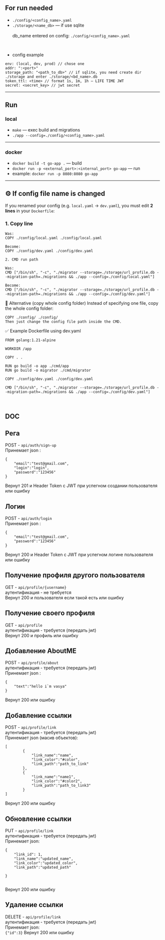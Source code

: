 ## For run needed
- ```./config/<config_name>.yaml```
- ```./storage/<name_db>``` — if use sqlite  
<br> db_name entered on config: ```./config/<config_name>.yaml```  
<br>

- config example  
```
env: (local, dev, prod) // chose one
addr: ":<port>"
storage_path: "<path_to_db>" // if sqlite, you need create dir ./storage and enter ./storage/<bd_name>.db
token_ttl: <time> // format 1s, 1m, 1h — LIFE TIME JWT
secret: <secret_key> // jwt secret
 ```

---

## Run

### local
- ```make``` — exec build and migrations  
- ```./app --config=./config/<config_name>.yaml```

---

### docker
- ```docker build -t go-app .``` — build  
- ```docker run -p <external_port>:<internal_port> go-app``` — run  
- example: ```docker run -p 8080:8080 go-app```

---

## ⚙️ If config file name is changed

If you renamed your config (e.g. `local.yaml` → `dev.yaml`), you must edit **2 lines** in your `Dockerfile`:

### 1. Copy line
```
Was:
COPY ./config/local.yaml ./config/local.yaml

Become:
COPY ./config/dev.yaml ./config/dev.yaml

2. CMD run path

Was:
CMD ["/bin/sh", "-c", "./migrator --storage=./storage/url_profile.db --migration-path=./migrations && ./app --config=./config/local.yaml"]

Become:
CMD ["/bin/sh", "-c", "./migrator --storage=./storage/url_profile.db --migration-path=./migrations && ./app --config=./config/dev.yaml"]
```
🔁 Alternative (copy whole config folder)
Instead of specifying one file, copy the whole config folder:
```
COPY ./config/ ./config/
Then just change the config file path inside the CMD.
```
✅ Example Dockerfile using dev.yaml
```
FROM golang:1.21-alpine

WORKDIR /app

COPY . .

RUN go build -o app ./cmd/app
RUN go build -o migrator ./cmd/migrator

COPY ./config/dev.yaml ./config/dev.yaml

CMD ["/bin/sh", "-c", "./migrator --storage=./storage/url_profile.db --migration-path=./migrations && ./app --config=./config/dev.yaml"]
```
<br>


## DOC
## Рега
POST - ``` api/auth/sign-up ``` <br>
Принемает json : <br>
```
{
    "email":"test@gmail.com",
    "login":"login",
    "password":"123456"
}

```

Вернут 201 и Header Token с JWT при успегном создании пользователя или ошибку <br>

## Логин
POST - ``` api/auth/login ``` <br>
Принемает json : <br>
```
{
    "email":"test@gmail.com",
    "password":"123456"
}

```

Вернут 200 и Header Token с JWT при успегном логине пользователя или ошибку <br>

## Получение профиля другого пользователя
GET - ``` api/profile/{username} ``` <br>
аутентификация - не требуется <br>
Вернут 200 и пользователя если такой есть или ошибку <br>


## Получение своего профиля
GET - ``` api/profile ``` <br>
аутентификация - требуется (передать jwt)  <br>
Вернут 200 и профиль или ошибку <br>

## Добавление AboutME
POST - ``` api/profile/about ``` <br>
аутентификация - требуется (передать jwt) <br>
Принемает json : <br>
```
{
    "text":"hello i`m vasya"
}

```
Вернут 200 или ошибку <br>

## Добавление ссылки
POST - ``` api/profile/link ``` <br>
аутентификация - требуется (передать jwt) <br>
Принемает json (масив объектов): <br>
```
[
        {
            "link_name":"name",
            "link_color":"#color",
            "link_path":"path_to_link"
        },
        {
            "link_name":"name1",
            "link_color":"#color2",
            "link_path":"path_to_link3"
        }
]

```
Вернут 200 или ошибку <br>

## Обновление ссылки
PUT - ``` api/profile/link ``` <br>
аутентификация - требуется (передать jwt) <br>
Принемает json: <br>
```
{
    "link_id": 1,
    "link_name":"updated_name",
    "link_color":"updated_color",
    "link_path":"updated_path"
  
}


```
Вернут 200 или ошибку <br>


## Удаление ссылки
DELETE - ``` api/profile/link ``` <br>
аутентификация - требуется (передать jwt) <br>
Принемает json: <br>
``` {"id":3} ```
Вернут 200 или ошибку <br>